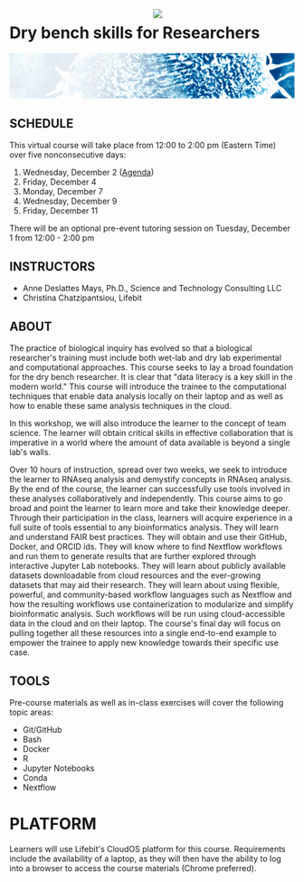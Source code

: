<p align="center">
  <img src="https://static.wixstatic.com/media/b34882_b300f090387248599125482b6750206c.jpg"  width="250" align="right" >
</p>


# Dry bench skills for Researchers

![](assets/header.png)

## SCHEDULE
This virtual course will take place from 12:00 to 2:00 pm (Eastern Time) over five nonconsecutive days:

1. Wednesday, December 2 ([Agenda](classes/class_1.md))
2. Friday, December 4
3. Monday, December 7
4. Wednesday, December 9
5. Friday, December 11

There will be an optional pre-event tutoring session on Tuesday, December 1 from 12:00 - 2:00 pm

## INSTRUCTORS
- Anne Deslattes Mays, Ph.D., Science and Technology Consulting LLC
- Christina Chatzipantsiou, Lifebit

## ABOUT
The practice of biological inquiry has evolved so that a biological researcher's training must include both wet-lab and dry lab experimental and computational approaches. This course seeks to lay a broad foundation for the dry bench researcher. It is clear that "data literacy is a key skill in the modern world." This course will introduce the trainee to the computational techniques that enable data analysis locally on their laptop and as well as how to enable these same analysis techniques in the cloud.

In this workshop, we will also introduce the learner to the concept of team science. The learner will obtain critical skills in effective collaboration that is imperative in a world where the amount of data available is beyond a single lab's walls.

Over 10 hours of instruction, spread over two weeks, we seek to introduce the learner to RNAseq analysis and demystify concepts in RNAseq analysis. By the end of the course, the learner can successfully use tools involved in these analyses collaboratively and independently. This course aims to go broad and point the learner to learn more and take their knowledge deeper. Through their participation in the class, learners will acquire experience in a full suite of tools essential to any bioinformatics analysis. They will learn and understand FAIR best practices. They will obtain and use their GitHub, Docker, and ORCID ids. They will know where to find Nextflow workflows and run them to generate results that are further explored through interactive Jupyter Lab notebooks. They will learn about publicly available datasets downloadable from cloud resources and the ever-growing datasets that may aid their research. They will learn about using flexible, powerful, and community-based workflow languages such as Nextflow and how the resulting  workflows use containerization to modularize and simplify bioinformatic analysis. Such workflows will be run using cloud-accessible data in the cloud and on their laptop. The course's final day will focus on pulling together all these resources into a single end-to-end example to empower the trainee to apply new knowledge towards their specific use case.

## TOOLS

Pre-course materials as well as in-class exercises will cover the following topic areas:

- Git/GitHub
- Bash
- Docker
- R
- Jupyter Notebooks
- Conda
- Nextflow

# PLATFORM

Learners will use Lifebit's CloudOS platform for this course. Requirements include the availability of a laptop, as they will then have the ability to log into a browser to access the course materials (Chrome preferred).
